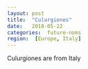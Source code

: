 ```yaml
---
layout: post
title:  "Culurgiones"
date:   2018-05-22 
categories:  future-noms
region:  [Europe, Italy]
---
```



Culurgiones are from Italy